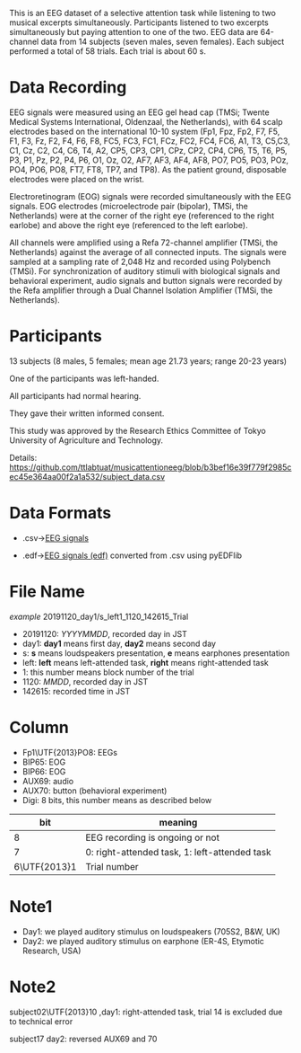 This is an EEG dataset of a selective attention task while listening to two musical excerpts simultaneously. Participants listened to two excerpts simultaneously but paying attention to one of the two. EEG data are 64-channel data from 14 subjects (seven males, seven females). Each subject performed a total of 58 trials. Each trial is about 60 s.



# Data Recording
EEG signals were measured using an EEG gel head cap (TMSi; Twente Medical Systems International, Oldenzaal, the Netherlands), with 64 scalp electrodes based on the international 10-10 system (Fp1, Fpz, Fp2, F7, F5, F1, F3, Fz, F2, F4, F6, F8, FC5, FC3, FC1, FCz, FC2, FC4, FC6, A1, T3, C5,C3, C1, Cz, C2, C4, C6, T4, A2, CP5, CP3, CP1, CPz, CP2, CP4, CP6, T5, T6, P5, P3, P1, Pz, P2, P4, P6, O1, Oz, O2, AF7, AF3, AF4, AF8, PO7, PO5, PO3, POz, PO4, PO6, PO8, FT7, FT8, TP7, and TP8).
As the patient ground, disposable electrodes were placed on the wrist.
  
Electroretinogram (EOG) signals were recorded simultaneously with the EEG signals.
EOG electrodes (microelectrode pair (bipolar), TMSi, the Netherlands) were at the corner of the right eye (referenced to the right earlobe) and above the right eye (referenced to the left earlobe).
  
All channels were amplified using a Refa 72-channel amplifier (TMSi, the Netherlands) against the average of all connected inputs.
The signals were sampled at a sampling rate of 2,048 Hz and recorded using Polybench (TMSi).
For synchronization of auditory stimuli with biological signals and behavioral experiment, audio signals and button signals were recorded by the Refa amplifier through a Dual Channel Isolation Amplifier (TMSi, the Netherlands).


# Participants
13 subjects (8 males, 5 females; mean age 21.73 years; range 20-23 years)
  
One of the participants was left-handed.
  
All participants had normal hearing.
  
They gave their written informed consent.
  
This study was approved by the Research Ethics Committee of Tokyo University of Agriculture and Technology.
    
Details:
https://github.com/ttlabtuat/musicattentioneeg/blob/b3bef16e39f779f2985cec45e364aa00f2a1a532/subject_data.csv


# Data Formats
- .csv->[EEG signals](https://github.com/ttlabtuat/musicattentioneeg/tree/main/EEG%20signals)

- .edf->[EEG signals (edf)](https://github.com/ttlabtuat/musicattentioneeg/tree/main/EEG%20signals%20(edf))
converted from .csv using pyEDFlib

# File Name
*example* 20191120_day1/s_left1_1120_142615_Trial
  
- 20191120: *YYYYMMDD*, recorded day in JST
- day1: **day1** means first day, **day2** means second day
- s: **s** means loudspeakers presentation, **e** means earphones presentation
- left: **left** means left-attended task, **right** means right-attended task
- 1: this number means block number of the trial
- 1120: *MMDD*, recorded day in JST
- 142615: recorded time in JST

# Column
- Fp1\UTF{2013}PO8: EEGs
- BIP65: EOG
- BIP66: EOG
- AUX69: audio
- AUX70: button (behavioral experiment)
- Digi: 8 bits, this number means as described below
  
|  bit |  meaning  |
| ---- | ---- |
|  8  | EEG recording is ongoing or not |
|  7  | 0: right-attended task, 1: left-attended task |
|  6\UTF{2013}1  | Trial number |



# Note1
- Day1: we played auditory stimulus on loudspeakers (705S2, B\&W, UK)
- Day2: we played auditory stimulus on earphone (ER-4S, Etymotic Research, USA)

# Note2
subject02\UTF{2013}10 ,day1: right-attended task, trial 14 is excluded due to technical error
  
  
subject17 day2: reversed AUX69 and 70

